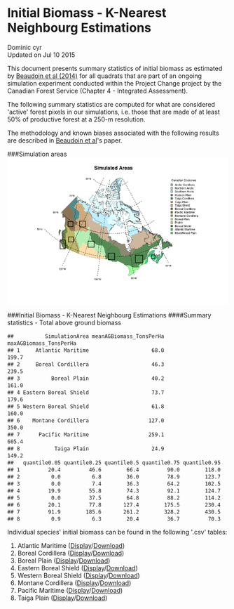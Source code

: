 # Initial Biomass - K-Nearest Neighbourg Estimations
Dominic cyr  
Updated on Jul 10 2015

This document presents summary statistics of initial biomass as estimated by [Beaudoin et al (2014)][1] for all quadrats that are part of an ongoing simulation experiment conducted within the Project Change project by the Canadian Forest Service (Chapter 4 - Integrated Assessment).

The following summary statistics are computed for what are considered 'active' forest pixels in our simulations, i.e. those that are made of at least 50% of productive forest at a 250-m resolution.

The methodology and known biases associated with the following results are described in [Beaudoin et al][1]'s paper.





















###Simulation areas
<img src="README_files/figure-html/mapPlot-1.png" title="" alt="" style="display: block; margin: auto auto auto 0;" />


###Initial Biomass - K-Nearest Neighbourg Estimations
####Summary statistics - Total above ground biomass


```
##          SimulationArea meanAGBiomass_TonsPerHa maxAGBiomass_TonsPerHa
## 1     Atlantic Maritime                    68.0                  199.7
## 2     Boreal Cordillera                    46.3                  239.5
## 3          Boreal Plain                    40.2                  161.0
## 4 Eastern Boreal Shield                    73.7                  179.6
## 5 Western Boreal Shield                    61.8                  160.0
## 6    Montane Cordillera                   127.0                  350.0
## 7      Pacific Maritime                   259.1                  605.4
## 8           Taiga Plain                    24.9                  149.2
##   quantile0.05 quantile0.25 quantile0.5 quantile0.75 quantile0.95
## 1         20.4         46.6        66.4         90.0        118.0
## 2          0.0          6.8        36.0         78.9        123.7
## 3          0.0          7.4        36.3         64.2        102.5
## 4         19.9         55.8        74.3         92.1        124.7
## 5          0.0         37.5        64.8         88.2        114.2
## 6         20.1         77.8       127.4        175.5        230.4
## 7         91.9        185.6       261.2        328.2        430.5
## 8          0.9          6.3        20.4         36.7         70.3
```

Individual species' initial biomass can be found in the following '.csv' tables:

1. Atlantic Maritime ([Display][2]/[Download][3])
2. Boreal Cordillera ([Display][4]/[Download][5])
3. Boreal Plain ([Display][6]/[Download][7])
4. Eastern Boreal Shield ([Display][8]/[Download][9])
5. Western Boreal Shield ([Display][10]/[Download][11])
6. Montane Cordillera ([Display][12]/[Download][13])
7. Pacific Maritime ([Display][14]/[Download][15])
8. Taiga Plain ([Display][16]/[Download][17])


[1]: http://www.nrcresearchpress.com/doi/abs/10.1139/cjfr-2013-0401
[2]: https://github.com/dcyr/InitialBiomass/blob/master/summaryStats/initBiomassSummaryStats_AM.csv
[4]: https://github.com/dcyr/InitialBiomass/blob/master/summaryStats/initBiomassSummaryStats_BC.csv
[6]: https://github.com/dcyr/InitialBiomass/blob/master/summaryStats/initBiomassSummaryStats_BP.csv
[8]: https://github.com/dcyr/InitialBiomass/blob/master/summaryStats/initBiomassSummaryStats_BSE.csv
[10]: https://github.com/dcyr/InitialBiomass/blob/master/summaryStats/initBiomassSummaryStats_BSW.csv
[12]: https://github.com/dcyr/InitialBiomass/blob/master/summaryStats/initBiomassSummaryStats_MC.csv
[14]: https://github.com/dcyr/InitialBiomass/blob/master/summaryStats/initBiomassSummaryStats_PM.csv
[16]: https://github.com/dcyr/InitialBiomass/blob/master/summaryStats/initBiomassSummaryStats_TP.csv
[3]: https://raw.githubusercontent.com/dcyr/InitialBiomass/master/summaryStats/initBiomassSummaryStats_AM.csv
[5]: https://raw.githubusercontent.com/dcyr/InitialBiomass/master/summaryStats/initBiomassSummaryStats_BC.csv
[7]: https://raw.githubusercontent.com/dcyr/InitialBiomass/master/summaryStats/initBiomassSummaryStats_BP.csv
[9]: https://raw.githubusercontent.com/dcyr/InitialBiomass/master/summaryStats/initBiomassSummaryStats_BSE.csv
[11]: https://raw.githubusercontent.com/dcyr/InitialBiomass/master/summaryStats/initBiomassSummaryStats_BSW.csv
[13]: https://raw.githubusercontent.com/dcyr/InitialBiomass/master/summaryStats/initBiomassSummaryStats_MC.csv
[15]: https://raw.githubusercontent.com/dcyr/InitialBiomass/master/summaryStats/initBiomassSummaryStats_PM.csv
[17]: https://raw.githubusercontent.com/dcyr/InitialBiomass/master/summaryStats/initBiomassSummaryStats_TP.csv

